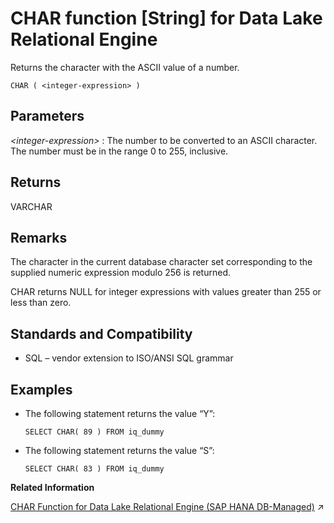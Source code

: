 <!-- loioa53b50f084f210159a74ba4e4e50f914 -->

# CHAR function \[String\] for Data Lake Relational Engine

Returns the character with the ASCII value of a number.



```
CHAR ( <integer-expression> )
```



<a name="loioa53b50f084f210159a74ba4e4e50f914__CHAR_parm1"/>

## Parameters

 *<integer-expression\>*
 :   The number to be converted to an ASCII character. The number must be in the range 0 to 255, inclusive.

 

<a name="loioa53b50f084f210159a74ba4e4e50f914__CHAR_returns1"/>

## Returns

VARCHAR



<a name="loioa53b50f084f210159a74ba4e4e50f914__CHAR_remarks1"/>

## Remarks

The character in the current database character set corresponding to the supplied numeric expression modulo 256 is returned.

CHAR returns NULL for integer expressions with values greater than 255 or less than zero.



<a name="loioa53b50f084f210159a74ba4e4e50f914__CHAR_standards1"/>

## Standards and Compatibility

-   SQL – vendor extension to ISO/ANSI SQL grammar



<a name="loioa53b50f084f210159a74ba4e4e50f914__CHAR_examples1"/>

## Examples

-   The following statement returns the value “Y”:

    ```
    SELECT CHAR( 89 ) FROM iq_dummy
    ```

-   The following statement returns the value “S”:

    ```
    SELECT CHAR( 83 ) FROM iq_dummy
    ```


**Related Information**  


[CHAR Function for Data Lake Relational Engine (SAP HANA DB-Managed)](https://help.sap.com/viewer/a898e08b84f21015969fa437e89860c8/2023_1_QRC/en-US/6c2f4cf7004b4f2cace1afa4889a44d0.html "Returns the character with the ASCII value of a number.") :arrow_upper_right:

